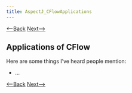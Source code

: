 ```yaml
---
title: AspectJ_CFlowApplications
---
```

[<--Back]({{_site.pagesurl}}/AspectJ_CFlowAssignmentApplications) [Next-->]({{_site.pagesurl}}/AspectJ_CFlowAssignmentIssues)

## Applications of CFlow
Here are some things I’ve heard people mention:
* …

[<--Back]({{_site.pagesurl}}/AspectJ_CFlowAssignmentApplications) [Next-->]({{_site.pagesurl}}/AspectJ_CFlowAssignmentIssues)
